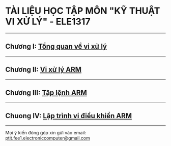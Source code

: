 # TÀI LIỆU HỌC TẬP MÔN "KỸ THUẬT VI XỬ LÝ" - ELE1317
---
## Chương I: [Tổng quan về vi xử lý](./Chapter%201/README.md)

---
## Chương II: [Vi xử lý ARM](./Chapter%202/README.md)

---
## Chương III: [Tập lệnh ARM](./Chapter%203/README.md)

---
## Chuong IV: [Lập trình vi điều khiển ARM](./Chapter%204/README.md)
---
Mọi ý kiến đóng góp xin gửi vào email: ptit.fee1.electroniccomputer@gmail.com